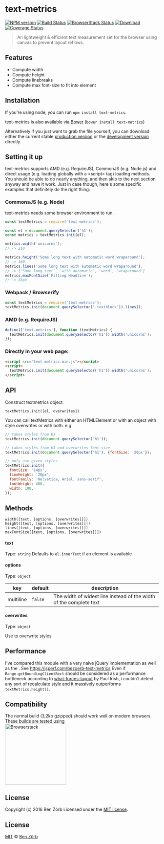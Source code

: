 # text-metrics

[![NPM version][npm-image]][npm-url] [![Build Status][ci-image]][ci-url] [![BrowserStack Status][browserstack-image]][browserstack-url] [![Download][dlcounter-image]][dlcounter-url] [![Coverage Status][coveralls-image]][coveralls-url]

> An lightweight & efficient text measurement set for the browser using canvas to prevent layout reflows.

## Features

- Compute width
- Compute height
- Compute linebreaks
- Compute max font-size to fit into element

## Installation

If you're using node, you can run `npm install text-metrics`.

text-metrics is also available via [Bower](https://github.com/bower/bower) (`bower install text-metrics`)

Alternatively if you just want to grab the file yourself, you can download either the current stable [production version][min] or the [development version][max] directly.

[min]: https://raw.github.com/bezoerb/text-metrics/master/dist/text-metrics.min.js
[max]: https://raw.github.com/bezoerb/text-metrics/master/dist/text-metrics.js

## Setting it up

text-metrics supports AMD (e.g. RequireJS), CommonJS (e.g. Node.js) and direct usage (e.g. loading globally with a &lt;script&gt; tag) loading methods.
You should be able to do nearly anything, and then skip to the next section anyway and have it work. Just in case though, here's some specific examples that definitely do the right thing:

### CommonsJS (e.g. Node)

text-metrics needs some browser environment to run.

```javascript
const textMetrics = require('text-metrics');

const el = document.querySelector('h1');
const metrics = textMetrics.init(el);

metrics.width('unicorns');
// -> 210

metrics.height('Some long text with automatic word wraparound');
// -> 180
metrics.lines('Some long text with automatic word wraparound');
// -> ['Some long text', 'with automatic', 'word', 'wraparound']
metrics.maxFontSize('Fitting Headline');
// -> 33px
```

### Webpack / Browserify

```javascript
const textMetrics = require('text-metrics');
textMetrics.init(document.querySelector('.textblock')).lines();
```

### AMD (e.g. RequireJS)

```javascript
define(['text-metrics'], function (textMetrics) {
  textMetrics.init(document.querySelector('h1')).width('unicorns');
});
```

### Directly in your web page:

```html
<script src="text-metrics.min.js"></script>
<script>
  textMetrics.init(document.querySelector('h1')).width('unicorns');
</script>
```

## API

Construct textmetrics object:

`textMetrics.init([el, overwrites])`

You can call textMetrics with either an HTMLElement or with an object with style overwrites or with both.
e.g.

```javascript
// takes styles from h1
textMetrics.init(document.querySelector('h1'));

// takes styles from h1 and overwrites font-size
textMetrics.init(document.querySelector('h1'), {fontSize: '20px'});

// only use given styles
textMetrics.init({
  fontSize: '14px',
  lineHeight: '20px',
  fontFamily: 'Helvetica, Arial, sans-serif',
  fontWeight: 400,
  width: 100,
});
```

## Methods

`width([text, [options, [overwrites]]])`<br/>
`height([text, [options, [overwrites]]])`<br/>
`lines([text, [options, [overwrites]]])`<br/>
`maxFontSize([text, [options, [overwrites]]])`<br/>

#### text

Type: `string`
Defaults to `el.innerText` if an element is available

#### options

Type: `object`

| key       | default | description                                                        |
| --------- | ------- | ------------------------------------------------------------------ |
| multiline | `false` | The width of widest line instead of the width of the complete text |

#### overwrites

Type: `object`

Use to overwrite styles

## Performance

I've compared this module with a very naive jQuery implementation as well as
the . See https://jsperf.com/bezoerb-text-metrics
Even if `Range.getBoundingClientRect` should be considered as a performance bottleneck according to
[what-forces-layout](https://gist.github.com/paulirish/5d52fb081b3570c81e3a) by Paul Irish,
i couldn't detect any sort of recalculate style and it massively outperforms `textMetrics.height()`.

## Compatibility

The normal build (3,2kb gzipped) should work well on modern browsers.<br/>
These builds are tested using <br/><a href="http://browserstack.com/" target="_blank"><img src="./test/fixtures/Browserstack-logo.svg" width="200" alt="Browserstack"></a>

## License

Copyright (c) 2016 Ben Zörb
Licensed under the [MIT license](http://bezoerb.mit-license.org/).

[npm-url]: https://npmjs.org/package/text-metrics
[npm-image]: https://badge.fury.io/js/text-metrics.svg
[ci-url]: https://github.com/bezoerb/text-metrics/actions?workflow=Tests
[ci-image]: https://github.com/bezoerb/text-metrics/workflows/Tests/badge.svg
[dlcounter-url]: https://www.npmjs.com/package/text-metrics
[dlcounter-image]: https://img.shields.io/npm/dm/text-metrics.svg
[coveralls-url]: https://coveralls.io/github/bezoerb/text-metrics?branch=master
[coveralls-image]: https://coveralls.io/repos/github/bezoerb/text-metrics/badge.svg?branch=master
[browserstack-url]: https://www.browserstack.com/automate/public-build/T2FtQnl5V3ByWURYcjRzaGFaNExXdEtydy90U0xVUjBScDVIUUc5WWJkND0tLTV0d2tvcHdreWN5SEROVjRGdWt6a2c9PQ==--72372c03c8e305b82f138da976ddd90d71adb981
[browserstack-image]: https://www.browserstack.com/automate/badge.svg?badge_key=T2FtQnl5V3ByWURYcjRzaGFaNExXdEtydy90U0xVUjBScDVIUUc5WWJkND0tLTV0d2tvcHdreWN5SEROVjRGdWt6a2c9PQ==--72372c03c8e305b82f138da976ddd90d71adb981

## License

[MIT](https://bezoerb.mit-license.org/) © [Ben Zörb](http://sommerlaune.com)
